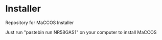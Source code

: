 # Installer
Repository for MaCCOS Installer

Just run "pastebin run NR58GAS1" on your computer to install MaCCOS
